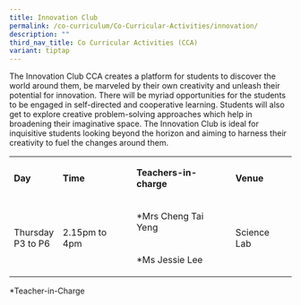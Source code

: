 ```yaml
---
title: Innovation Club
permalink: /co-curriculum/Co-Curricular-Activities/innovation/
description: ""
third_nav_title: Co Curricular Activities (CCA)
variant: tiptap
---
```

<p>The Innovation Club CCA creates a platform for students to discover the world around them, be marveled by their own creativity and unleash their potential for innovation. There will be myriad opportunities for the students to be engaged in self-directed and cooperative learning. Students will also get to explore creative problem-solving approaches which help in broadening their imaginative space. The Innovation Club is ideal for inquisitive students looking beyond the horizon and aiming to harness their creativity to fuel the changes around them.</p><table><tbody><tr><td rowspan="1" colspan="1"><p><strong>Day</strong></p></td><td rowspan="1" colspan="1"><p><strong>Time</strong></p></td><td rowspan="1" colspan="1"><p><strong>Teachers-in-charge</strong></p></td><td rowspan="1" colspan="1"><p><strong>Venue</strong></p></td></tr><tr><td rowspan="2" colspan="1"><p>Thursday<br>P3 to P6</p></td><td rowspan="2" colspan="1"><p>2.15pm to 4pm</p></td><td rowspan="1" colspan="1"><p>*Mrs Cheng Tai Yeng</p></td><td rowspan="2" colspan="1"><p>Science Lab</p></td></tr><tr><td rowspan="1" colspan="1"><p>*Ms Jessie Lee</p></td></tr></tbody></table><p>*Teacher-in-Charge</p>